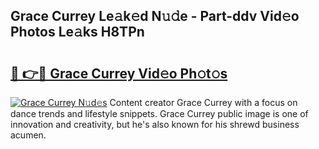 ## Grace Currey Le𝚊k𝚎d N𝚞𝚍e - Part-ddv Vid𝚎o Photos Le𝚊ks H8TPn

# <h2><a href="http://fbcry4.evod.top/?m=Grace+Currey">🔗 👉🔴 Grace Currey Vid𝚎o Ph𝚘t𝚘s</a></h2>

[![Grace Currey N𝚞d𝚎s](https://i.imgur.com/8V9OHl7.gif)](http://fbcry4.evod.top/?m=Grace+Currey)
Content creator Grace Currey with a focus on dance trends and lifestyle snippets. Grace Currey public image is one of innovation and creativity, but he's also known for his shrewd business acumen. 
